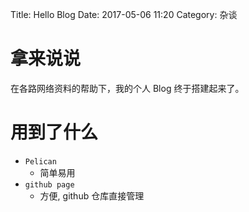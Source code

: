 Title: Hello Blog
Date: 2017-05-06 11:20
Category: 杂谈

# 拿来说说

在各路网络资料的帮助下，我的个人 Blog 终于搭建起来了。

<!-- more -->

# 用到了什么

* `Pelican`
    * 简单易用
* `github page`
    * 方便, github 仓库直接管理
